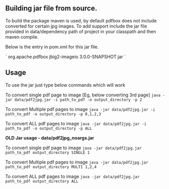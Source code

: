 
## Building jar file from source.

To build the package maven is used, by default pdfbox does not include converted for certain jpg images.
To add support include the jar file provided in data/dependency path of project in your classpath and then maven compile.

Below is the entry in pom.xml for this jar file.
<p>
`
	<dependency> 
	    <groupId>org.apache.pdfbox</groupId>
	    <artifactId>jbig2-imageio</artifactId>
	    <version>3.0.0-SNAPSHOT</version>
	    <type>jar</type> <!-- Meaning it is picking this artifact from a jar file, add this jar to classpath-->
	</dependency>
`	
</p>

## Usage 

To use the jar just type below commands which will work

To convert single pdf page to image [Eg, below converting 3rd page]
`java -jar data/pdf2jpg.jar -i path_to_pdf -o output_directory -p 2`

To convert Multiple pdf pages to image 
`java -jar data/pdf2jpg.jar -i path_to_pdf -o output_directory -p 0,1,2,3`

To convert ALL pdf pages to image
`java -jar data/pdf2jpg.jar -i path_to_pdf -o output_directory -p ALL `



<b>OLD Jar usage - data/pdf2jpg_noargs.jar</b>

To convert single pdf page to image
`java -jar data/pdf2jpg.jar path_to_pdf output_directory SINGLE 1`

To convert Multiple pdf pages to image
`java -jar data/pdf2jpg.jar path_to_pdf output_directory MULTI 1,2,4`

To convert ALL pdf pages to image
`java -jar data/pdf2jpg.jar path_to_pdf output_directory ALL`
